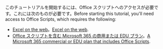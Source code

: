 <span data-ttu-id="f4930-101">このチュートリアルを開始するには、Office スクリプトへのアクセスが必要です。これには次のものが必要です。</span><span class="sxs-lookup"><span data-stu-id="f4930-101">Before starting this tutorial, you'll need access to Office Scripts, which requires the following:</span></span>

- <span data-ttu-id="f4930-102">[Excel on the web](https://www.office.com/launch/excel)。</span><span class="sxs-lookup"><span data-stu-id="f4930-102">[Excel on the web](https://www.office.com/launch/excel).</span></span>
- <span data-ttu-id="f4930-103">[Office スクリプトを含む Microsoft 365 の商用または EDU プラン](/microsoft-365/admin/manage/manage-office-scripts-settings)。</span><span class="sxs-lookup"><span data-stu-id="f4930-103">[A Microsoft 365 commercial or EDU plan that includes Office Scripts](/microsoft-365/admin/manage/manage-office-scripts-settings).</span></span>